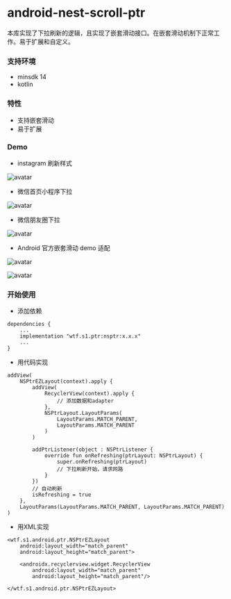 # android-nest-scroll-ptr

本库实现了下拉刷新的逻辑，且实现了嵌套滑动接口。在嵌套滑动机制下正常工作。易于扩展和自定义。

### 支持环境

- minsdk 14
- kotlin

### 特性

- 支持嵌套滑动
- 易于扩展


### Demo

- instagram 刷新样式

![avatar](doc/ins.gif)

- 微信首页小程序下拉

![avatar](doc/wechat.gif)

- 微信朋友圈下拉

![avatar](doc/moment.gif)

- Android 官方嵌套滑动 demo 适配

![avatar](doc/tab.gif)

![avatar](doc/nestedscroll.gif)


### 开始使用

- 添加依赖

```
dependencies {
    ...
    implementation "wtf.s1.ptr:nsptr:x.x.x"
    ...
}
```

- 用代码实现

```
addView(
    NSPtrEZLayout(context).apply {
        addView(
            RecyclerView(context).apply {
                // 添加数据和adapter
            },
            NSPtrLayout.LayoutParams(
                LayoutParams.MATCH_PARENT, 
                LayoutParams.MATCH_PARENT
            )
        )

        addPtrListener(object : NSPtrListener {
            override fun onRefreshing(ptrLayout: NSPtrLayout) {
                super.onRefreshing(ptrLayout)
                // 下拉刷新开始，请求网路
            }
        })
		// 自动刷新
		isRefreshing = true
    },
    LayoutParams(LayoutParams.MATCH_PARENT, LayoutParams.MATCH_PARENT)
)
```

- 用XML实现

```
<wtf.s1.android.ptr.NSPtrEZLayout
    android:layout_width="match_parent"
    android:layout_height="match_parent">

    <androidx.recyclerview.widget.RecyclerView
        android:layout_width="match_parent"
        android:layout_height="match_parent"/>

</wtf.s1.android.ptr.NSPtrEZLayout>
```